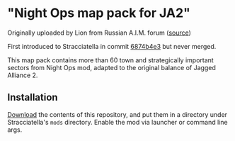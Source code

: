 # "Night Ops map pack for JA2"

Originally uploaded by Lion from Russian A.I.M. forum ([source](http://forum.ja2.su/cgi-bin/yabb/YaBB.pl?board=othermods;action=display;num=1356336896))

First introduced to Stracciatella in commit [6874b4e3](https://github.com/ja2-stracciatella/ja2-stracciatella/tree/6874b4e356bd48e36bb9dfc899620a9607b95ea9/mods/nightops-maps) but never merged.

This map pack contains more than 60 town and strategically important sectors from Night Ops mod, adapted to the original balance of Jagged Alliance 2.

## Installation

[Download](https://github.com/ja2-stracciatella/mod-nightops-maps/archive/master.zip) the contents of this repository, and put them in a directory under Stracciatella's `mods` directory. Enable the mod via launcher or command line args.
